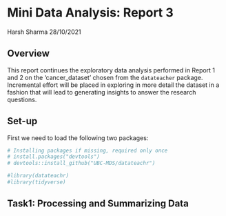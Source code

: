 Mini Data Analysis: Report 3
================
Harsh Sharma
28/10/2021

## Overview

This report continues the exploratory data analysis performed in Report
1 and 2 on the ‘cancer\_dataset’ chosen from the `datateacher` package.
Incremental effort will be placed in exploring in more detail the
dataset in a fashion that will lead to generating insights to answer the
research questions.

## Set-up

First we need to load the following two packages:

``` r
# Installing packages if missing, required only once
# install.packages("devtools")
# devtools::install_github("UBC-MDS/datateachr")

#library(datateachr)
#library(tidyverse)
```

## Task1: Processing and Summarizing Data
